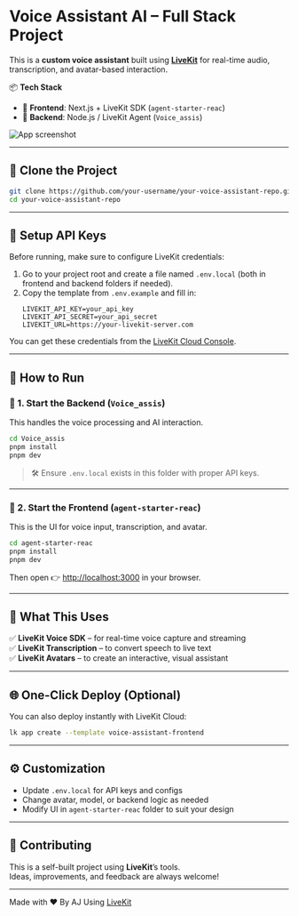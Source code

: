 
# Voice Assistant AI – Full Stack Project

This is a **custom voice assistant** built using **[LiveKit](https://livekit.io/)** for real-time audio, transcription, and avatar-based interaction.

📦 **Tech Stack**
- 🎯 **Frontend**: Next.js + LiveKit SDK (`agent-starter-reac`)
- 🧠 **Backend**: Node.js / LiveKit Agent (`Voice_assis`)

![App screenshot](Screenshot.png)


---

## 📁 Clone the Project

```bash
git clone https://github.com/your-username/your-voice-assistant-repo.git
cd your-voice-assistant-repo
```

---

## 🔑 Setup API Keys

Before running, make sure to configure LiveKit credentials:

1. Go to your project root and create a file named `.env.local` (both in frontend and backend folders if needed).
2. Copy the template from `.env.example` and fill in:
    ```
    LIVEKIT_API_KEY=your_api_key
    LIVEKIT_API_SECRET=your_api_secret
    LIVEKIT_URL=https://your-livekit-server.com
    ```

You can get these credentials from the [LiveKit Cloud Console](https://cloud.livekit.io/).

---

## 🚀 How to Run

### 🔹 1. Start the Backend (`Voice_assis`)

This handles the voice processing and AI interaction.

```bash
cd Voice_assis
pnpm install
pnpm dev
```

> 🛠 Ensure `.env.local` exists in this folder with proper API keys.

---

### 🔹 2. Start the Frontend (`agent-starter-reac`)

This is the UI for voice input, transcription, and avatar.

```bash
cd agent-starter-reac
pnpm install
pnpm dev
```

Then open 👉 [http://localhost:3000](http://localhost:3000) in your browser.

---

## 🎯 What This Uses

✅ **LiveKit Voice SDK** – for real-time voice capture and streaming  
✅ **LiveKit Transcription** – to convert speech to live text  
✅ **LiveKit Avatars** – to create an interactive, visual assistant

---

## 🌐 One-Click Deploy (Optional)

You can also deploy instantly with LiveKit Cloud:

```bash
lk app create --template voice-assistant-frontend
```

---

## ⚙️ Customization

- Update `.env.local` for API keys and configs
- Change avatar, model, or backend logic as needed
- Modify UI in `agent-starter-reac` folder to suit your design

---

## 🤝 Contributing

This is a self-built project using **LiveKit**’s tools.  
Ideas, improvements, and feedback are always welcome!

---

Made with ❤️ By AJ Using [LiveKit](https://livekit.io/)
